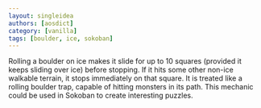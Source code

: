 ```yaml
---
layout: singleidea
authors: [aosdict]
category: [vanilla]
tags: [boulder, ice, sokoban]
---
```

Rolling a boulder on ice makes it slide for up to 10 squares (provided it keeps sliding over ice) before stopping. If it hits some other non-ice walkable terrain, it stops immediately on that square. It is treated like a rolling boulder trap, capable of hitting monsters in its path. This mechanic could be used in Sokoban to create interesting puzzles.
